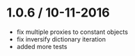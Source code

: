 
1.0.6 / 10-11-2016
===================

* fix multiple proxies to constant objects
* fix inversify dictionary iteration
* added more tests